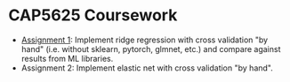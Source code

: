 # CAP5625 Coursework  
  
* [Assignment 1](https://github.com/MichaelTeti/CAP5625/blob/main/CAP5625_Assignment1_RidgeRegression.ipynb): Implement ridge regression with cross validation "by hand" (i.e. without sklearn, pytorch, glmnet, etc.) and compare against results from ML libraries.  
* Assignment 2: Implement elastic net with cross validation "by hand". 
